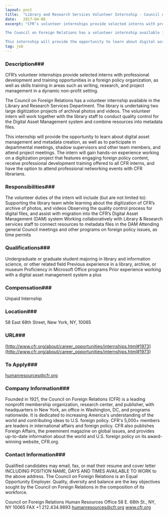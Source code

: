 ```yaml
---
layout: post
title:  "Library and Research Services Volunteer Internship - Council on Foreign Relations"
date:   2017-04-06
excerpt: "CFR’s volunteer internships provide selected interns with professional development and training opportunities in a foreign policy organization, as well as skills training in areas such as writing, research, and project management in a dynamic non-profit setting.

The Council on Foreign Relations has a volunteer internship available in the Library and Research Services Department.  The library is undertaking two large digitization projects of archival photos and videos. The volunteer intern will work together with the library staff to conduct quality control for the Digital Asset Management system and combine resources into metadata files.

This internship will provide the opportunity to learn about digital asset management and metadata creation, as well as to participate in departmental meetings, shadow supervisors and other team members, and attend project meetings. The intern will gain hands-on experience working on a digitization project that features engaging foreign policy content, receive professional development training offered to all CFR interns, and have the option to attend professional networking events with CFR librarians."
tag: job
---
```


### Description###

CFR’s volunteer internships provide selected interns with professional development and training opportunities in a foreign policy organization, as well as skills training in areas such as writing, research, and project management in a dynamic non-profit setting.

The Council on Foreign Relations has a volunteer internship available in the Library and Research Services Department.  The library is undertaking two large digitization projects of archival photos and videos. The volunteer intern will work together with the library staff to conduct quality control for the Digital Asset Management system and combine resources into metadata files.

This internship will provide the opportunity to learn about digital asset management and metadata creation, as well as to participate in departmental meetings, shadow supervisors and other team members, and attend project meetings. The intern will gain hands-on experience working on a digitization project that features engaging foreign policy content, receive professional development training offered to all CFR interns, and have the option to attend professional networking events with CFR librarians.


### Responsibilities###

The volunteer duties of the intern will include (but are not limited to):
Supporting the library team while learning about the digitization of CFR’s archive of photos, and videos
Observing the quality control process for digital files, and assist with migration into the CFR’s Digital Asset Management (DAM) system
Working collaboratively with Library & Research services staff to connect resources to metadata files in the DAM
Attending general Council meetings and other programs on foreign policy issues, as time permits


### Qualifications###

Undergraduate or graduate student majoring in library and information science, or other related field
Previous experience in a library, archive, or museum
Proficiency in Microsoft Office programs
Prior experience working with a digital asset management system a plus


### Compensation###

Unpaid Internship


### Location###

58 East 68th Street, New York, NY, 10065


### URL###

[http://www.cfr.org/about/career_opportunities/internships.html#1973](http://www.cfr.org/about/career_opportunities/internships.html#1973)

### To Apply###


humanresources@cfr.org



### Company Information###

Founded in 1921, the Council on Foreign Relations (CFR) is a leading nonprofit membership organization, research center, and publisher, with headquarters in New York, an office in Washington, DC, and programs nationwide. It is dedicated to increasing America's understanding of the world and contributing ideas to U.S. foreign policy. CFR's 5,000+ members are leaders in international affairs and foreign policy. CFR also publishes Foreign Affairs, the preeminent magazine on global issues, and provides up-to-date information about the world and U.S. foreign policy on its award-winning website, CFR.org.




### Contact Information###

Qualified candidates may email, fax, or mail their resume and cover letter INCLUDING POSITION NAME, DAYS AND TIMES AVAILABLE TO WORK to the above address.  The Council on Foreign Relations is an Equal Opportunity Employer. Quality, diversity and balance are the key objectives sought by the Council on Foreign Relations in the composition of its workforce.

Council on Foreign Relations
Human Resources Office
58 E. 68th St., NY, NY 10065
FAX +1 212.434.9893
humanresources@cfr.org
www.cfr.org

